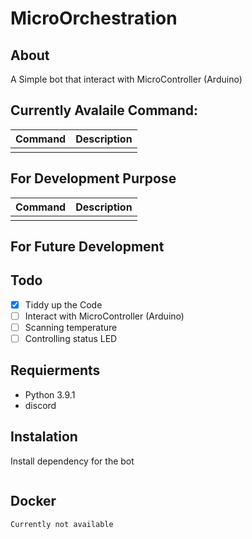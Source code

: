 # MicroOrchestration

## About

A Simple bot that interact with MicroController (Arduino)

## Currently Avalaile Command:

| Command | Description |
| ------- | ----------- |
|         |             |

## For Development Purpose

| Command | Description |
| ------- | ----------- |
|         |             |

## For Future Development

## Todo

- [x] Tiddy up the Code
- [ ] Interact with MicroController (Arduino)
- [ ] Scanning temperature
- [ ] Controlling status LED

## Requierments

- Python 3.9.1
- discord

## Instalation

Install dependency for the bot

```

```

## Docker

```
Currently not available
```
